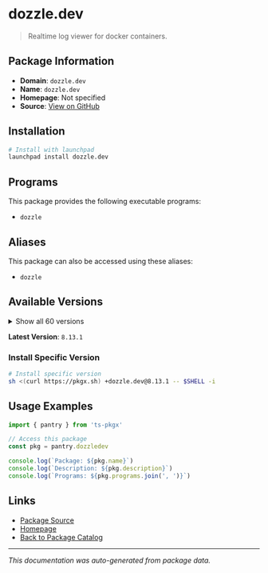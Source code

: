 # dozzle.dev

> Realtime log viewer for docker containers.

## Package Information

- **Domain**: `dozzle.dev`
- **Name**: `dozzle.dev`
- **Homepage**: Not specified
- **Source**: [View on GitHub](https://github.com/pkgxdev/pantry/tree/main/projects/dozzle.dev/package.yml)

## Installation

```bash
# Install with launchpad
launchpad install dozzle.dev
```

## Programs

This package provides the following executable programs:

- `dozzle`

## Aliases

This package can also be accessed using these aliases:

- `dozzle`

## Available Versions

<details>
<summary>Show all 60 versions</summary>

- `8.13.1`, `8.13.0`, `8.12.21`, `8.12.20`, `8.12.19`
- `8.12.18`, `8.12.17`, `8.12.16`, `8.12.15`, `8.12.14`
- `8.12.13`, `8.12.12`, `8.12.11`, `8.12.10`, `8.12.9`
- `8.12.8`, `8.12.7`, `8.12.6`, `8.12.5`, `8.12.4`
- `8.12.3`, `8.12.2`, `8.12.1`, `8.12.0`, `8.11.9`
- `8.11.8`, `8.11.7`, `8.11.6`, `8.11.5`, `8.11.4`
- `8.11.3`, `8.11.2`, `8.11.1`, `8.11.0`, `8.10.7`
- `8.10.6`, `8.10.5`, `8.10.4`, `8.10.3`, `8.10.2`
- `8.10.1`, `8.10.0`, `8.9.1`, `8.9.0`, `8.8.3`
- `8.8.2`, `8.8.1`, `8.8.0`, `8.7.4`, `8.7.3`
- `8.7.2`, `8.7.1`, `8.7.0`, `8.6.2`, `8.6.1`
- `8.6.0`, `8.5.5`, `8.5.4`, `8.5.3`, `8.5.2`

</details>

**Latest Version**: `8.13.1`

### Install Specific Version

```bash
# Install specific version
sh <(curl https://pkgx.sh) +dozzle.dev@8.13.1 -- $SHELL -i
```

## Usage Examples

```typescript
import { pantry } from 'ts-pkgx'

// Access this package
const pkg = pantry.dozzledev

console.log(`Package: ${pkg.name}`)
console.log(`Description: ${pkg.description}`)
console.log(`Programs: ${pkg.programs.join(', ')}`)
```

## Links

- [Package Source](https://github.com/pkgxdev/pantry/tree/main/projects/dozzle.dev/package.yml)
- [Homepage](#)
- [Back to Package Catalog](../package-catalog.md)

---

*This documentation was auto-generated from package data.*
